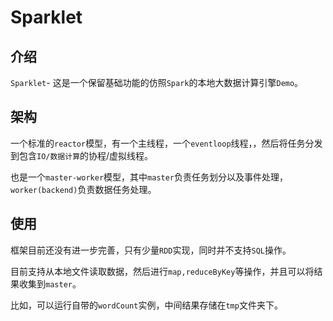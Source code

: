 # Sparklet

## 介绍

`Sparklet`- 这是一个保留基础功能的仿照`Spark`的本地大数据计算引擎`Demo`。

## 架构

一个标准的`reactor`模型，有一个主线程，一个`eventloop`线程，，然后将任务分发到包含`IO/数据计算`的协程/虚拟线程。

也是一个`master-worker`模型，其中`master`负责任务划分以及事件处理，`worker(backend)`负责数据任务处理。

## 使用

框架目前还没有进一步完善，只有少量`RDD`实现，同时并不支持`SQL`操作。

目前支持从本地文件读取数据，然后进行`map,reduceByKey`等操作，并且可以将结果收集到`master`。

比如，可以运行自带的`wordCount`实例，中间结果存储在`tmp`文件夹下。
